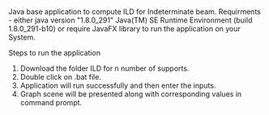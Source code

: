 Java base application to compute ILD for Indeterminate beam.
Requirments - 
either
java version "1.8.0_291"
Java(TM) SE Runtime Environment (build 1.8.0_291-b10)
or require JavaFX library to run the application on your System.

Steps to run the application
1. Download the folder ILD for n number of supports.
2. Double click on .bat file.
3. Application will run successfully and then enter the inputs.
4. Graph scene will be presented along with corresponding values in command prompt.

